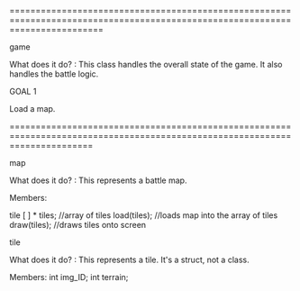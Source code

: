 ==============================================================================================================================



game

What does it do? : This class handles the overall state of the game. It also handles the battle logic.



GOAL 1

Load a map.

============================================================================================================================

map

What does it do? : This represents a battle map.

Members:

tile [ ] * tiles; //array of tiles
load(tiles); //loads map into the array of tiles
draw(tiles); //draws tiles onto screen

tile 

What does it do? : This represents a tile. It's a struct, not a class.

Members:
int img_ID;
int terrain;
